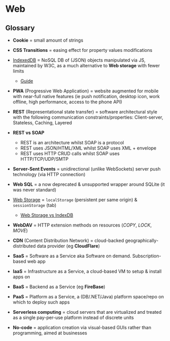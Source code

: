 # Web

## Glossary

* **Cookie** = small amount of strings
* **CSS Transitions** = easing effect for property values modifications
* [IndexedDB](https://javascript.info/indexeddb) = NoSQL DB of (JSON) objects manipulated via JS, maintained by W3C, as a much alternative to **Web storage** with fewer limits
  * [Guide](https://www.freecodecamp.org/news/a-quick-but-complete-guide-to-indexeddb-25f030425501)
* **PWA** (Progressive Web Application) = website augmented for mobile with near-full native features (ie push notification, desktop icon, work offline, high performance, access to the phone API)
* **REST** (Representational state transfer) = software architectural style with the following communication constraints/properties: Client-server, Stateless, Caching, Layered
* **REST vs SOAP**
  * REST is an architecture whilst SOAP is a protocol
  * REST uses JSON/HTML/XML whilst SOAP uses XML + envelope
  * REST uses HTTP CRUD calls whilst SOAP uses HTTP/TCP/UDP/SMTP
* **Server-Sent Events** = unidirectional (unlike WebSockets) server push technology (via HTTP connection)
* **Web SQL** = a now deprecated & unsupported wrapper around SQLite (it was never standard)
* [Web Storage](https://en.wikipedia.org/wiki/Web_storage) = `localStorage` (persistent per same origin) & `sessionStorage` (tab)
  * [Web Storage vs IndexDB](https://stackoverflow.com/a/37105645/3559724)
* **WebDAV** = HTTP extension methods on resources (_COPY_, _LOCK_, _MOVE_)

* **CDN** (Content Distribution Network) = cloud-backed geographically-distributed data provider (eg **CloudFlare**)
* **SaaS** = Software as a Service aka Software on demand. Subscription-based web app
* **IaaS** = Infrastructure as a Service, a cloud-based VM to setup & install apps on
* **BaaS** = Backend as a Service (eg **FireBase**)
* **PaaS** = Platform as a Service, a (DB/.NET/Java) platform space/repo on which to deploy such apps
* **Serverless computing** = cloud servers that are virtualized and treated as a single pay-per-use platform instead of discrete units
* **No-code** = application creation via visual-based GUIs rather than programming, aimed at businesses
